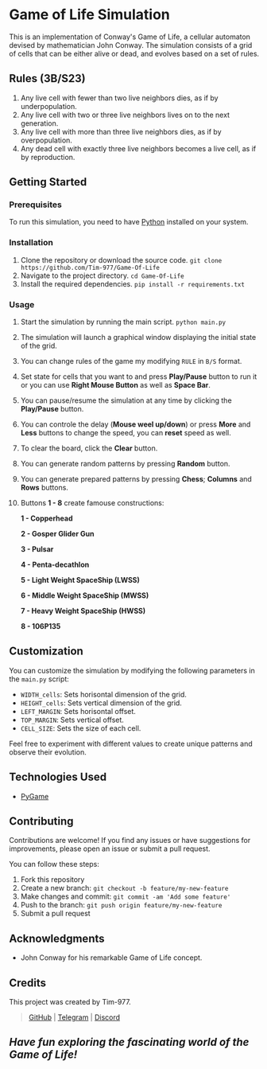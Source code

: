 # Game of Life Simulation

This is an implementation of Conway's Game of Life, a cellular automaton devised by mathematician John Conway. The simulation consists of a grid of cells that can be either alive or dead, and evolves based on a set of rules.

## Rules (3B/S23)

1. Any live cell with fewer than two live neighbors dies, as if by underpopulation.
2. Any live cell with two or three live neighbors lives on to the next generation.
3. Any live cell with more than three live neighbors dies, as if by overpopulation.
4. Any dead cell with exactly three live neighbors becomes a live cell, as if by reproduction.

## Getting Started

### Prerequisites

To run this simulation, you need to have [Python](https://www.python.org/) installed on your system.

### Installation

1. Clone the repository or download the source code. `git clone https://github.com/Tim-977/Game-Of-Life`
2. Navigate to the project directory. `cd Game-Of-Life`
3. Install the required dependencies. `pip install -r requirements.txt`


### Usage

1. Start the simulation by running the main script. `python main.py`
2. The simulation will launch a graphical window displaying the initial state of the grid.
3. You can change rules of the game my modifying `RULE` in `B/S` format.
4. Set state for cells that you want to and press **Play/Pause** button to run it or you can use **Right Mouse Button** as well as **Space Bar**.
5. You can pause/resume the simulation at any time by clicking the **Play/Pause** button.
6. You can controle the delay (**Mouse weel up/down**) or press **More** and **Less** buttons to change the speed, you can **reset** speed as well.
7. To clear the board, click the **Clear** button.
8. You can generate random patterns by pressing **Random** button.
9. You can generate prepared patterns by pressing **Chess**; **Columns** and **Rows** buttons.
10. Buttons **1 - 8** create famouse constructions:

    **1 - Copperhead**

    **2 - Gosper Glider Gun**

    **3 - Pulsar**

    **4 - Penta-decathlon**

    **5 - Light Weight SpaceShip (LWSS)**

    **6 - Middle Weight SpaceShip (MWSS)**
    
    **7 - Heavy Weight SpaceShip (HWSS)**

    **8 - 106P135**

## Customization

You can customize the simulation by modifying the following parameters in the `main.py` script:

- `WIDTH_cells`: Sets horisontal dimension of the grid.
- `HEIGHT_cells`: Sets vertical dimension of the grid.
- `LEFT_MARGIN`: Sets horisontal offset.
- `TOP_MARGIN`: Sets vertical offset.
- `CELL_SIZE`: Sets the size of each cell.

Feel free to experiment with different values to create unique patterns and observe their evolution.

## Technologies Used

* [PyGame](https://www.pygame.org)

## Contributing

Contributions are welcome! If you find any issues or have suggestions for improvements, please open an issue or submit a pull request. 

You can follow these steps:

1.  Fork this repository
2.  Create a new branch: `git checkout -b feature/my-new-feature`
3.  Make changes and commit: `git commit -am 'Add some feature'`
4.  Push to the branch: `git push origin feature/my-new-feature`
5.  Submit a pull request


## Acknowledgments

- John Conway for his remarkable Game of Life concept.

## Credits

This project was created by Tim-977. 
>[GitHub](https://github.com/Tim-977) |
>[Telegram](https://t.me/timbrzm) |
>[Discord](https://discord.com/users/618793085735927808)

## *Have fun exploring the fascinating world of the Game of Life!*


